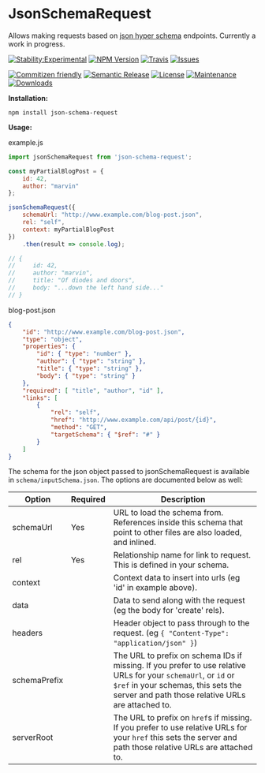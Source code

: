 # JsonSchemaRequest

Allows making requests based on [json hyper schema](http://json-schema.org/) endpoints. Currently a work in progress.

[![Stability:Experimental](https://img.shields.io/badge/stability-experimental-orange.svg?style=flat-square&maxAge=2592000)](https://nodejs.org/api/documentation.html#documentation_stability_index)
[![NPM Version](https://img.shields.io/npm/v/json-schema-request.svg?style=flat-square&maxAge=3600)](https://www.npmjs.com/package/json-schema-request)
[![Travis](https://img.shields.io/travis/ReactiveRaven/JsonSchemaRequest.svg?style=flat-square&maxAge=3600)](https://travis-ci.org/ReactiveRaven/JsonSchemaRequest)
[![Issues](https://img.shields.io/github/issues/reactiveraven/jsonschemarequest.svg?style=flat-square&maxAge=3600)](https://github.com/reactiveraven/JsonSchemaRequest/issues)

[![Commitizen friendly](https://img.shields.io/badge/commitizen-friendly-brightgreen.svg?style=flat-square&maxAge=2592000)](http://commitizen.github.io/cz-cli/)
[![Semantic Release](https://img.shields.io/badge/%20%20%F0%9F%93%A6%F0%9F%9A%80-semantic--release-e10079.svg?style=flat-square&maxAge=2592000)](https://github.com/semantic-release/semantic-release)
[![License](https://img.shields.io/npm/l/json-schema-request.svg?style=flat-square&maxAge=2592000)](http://spdx.org/licenses/MIT)
[![Maintenance](https://img.shields.io/maintenance/yes/2016.svg?maxAge=2592000&style=flat-square&maxAge=2592000)](https://github.com/reactiveraven/JsonSchemaRequest/issues)
[![Downloads](https://img.shields.io/npm/dm/json-schema-request.svg?style=flat-square&maxAge=25200)](https://www.npmjs.com/package/json-schema-request)

**Installation:**

```shell
npm install json-schema-request
```

**Usage:**

example.js
```js
import jsonSchemaRequest from 'json-schema-request';

const myPartialBlogPost = {
    id: 42,
    author: "marvin"
};

jsonSchemaRequest({
    schemaUrl: "http://www.example.com/blog-post.json",
    rel: "self",
    context: myPartialBlogPost
})
    .then(result => console.log);

// {
//     id: 42,
//     author: "marvin",
//     title: "Of diodes and doors",
//     body: "...down the left hand side..."
// }
```

blog-post.json
```json
{
    "id": "http://www.example.com/blog-post.json",
    "type": "object",
    "properties": {
        "id": { "type": "number" },
        "author": { "type": "string" },
        "title": { "type": "string" },
        "body": { "type": "string" }
    },
    "required": [ "title", "author", "id" ],
    "links": [
        {
            "rel": "self",
            "href": "http://www.example.com/api/post/{id}",
            "method": "GET",
            "targetSchema": { "$ref": "#" }
        }
    ]
}
```

The schema for the json object passed to jsonSchemaRequest is available in `schema/inputSchema.json`. The options are documented below as well:

| Option | Required | Description |
|----|----|----|
| schemaUrl | Yes | URL to load the schema from. References inside this schema that point to other files are also loaded, and inlined. |
| rel | Yes | Relationship name for link to request. This is defined in your schema. |
| context | | Context data to insert into urls (eg 'id' in example above). |
| data | | Data to send along with the request (eg the body for 'create' rels). |
| headers | | Header object to pass through to the request. (eg `{ "Content-Type": "application/json" }`) |
| schemaPrefix | | The URL to prefix on schema IDs if missing. If you prefer to use relative URLs for your `schemaUrl`, or `id` or `$ref` in your schemas, this sets the server and path those relative URLs are attached to. |
| serverRoot | | The URL to prefix on `href`s if missing. If you prefer to use relative URLs for your `href` this sets the server and path those relative URLs are attached to. |
